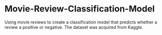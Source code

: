 # Movie-Review-Classification-Model
Using movie reviews to create a classification model that predicts whether a review a positive or negative. The dataset was acquired from Kaggle.
